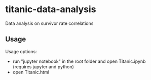 # titanic-data-analysis
Data analysis on survivor rate correlations

## Usage
Usage options:
* run "jupyter notebook" in the root folder and open Titanic.ipynb (requires jupyter and python)
* open Titanic.html


